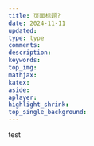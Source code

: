```yaml
---
title: 页面标题?
date: 2024-11-11
updated:
type: type
comments:
description:
keywords:
top_img:
mathjax:
katex:
aside:
aplayer:
highlight_shrink:
top_single_background:
---
```

test